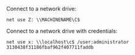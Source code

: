 
Connect to a network drive:

```
net use Z: \\MACHINENAME\C$
```

Connect to a network drive with credentials:

```
net use x: \\localhost\c$ /user:administrator 3130438f31186fbaf962f407711faddb
```

